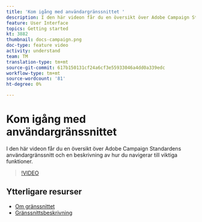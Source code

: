 ```yaml
---
title: 'Kom igång med användargränssnittet '
description: I den här videon får du en översikt över Adobe Campaign Standardens användargränssnitt och de viktigaste funktionerna.
feature: User Interface
topics: Getting started
kt: 3882
thumbnail: docs-campaign.png
doc-type: feature video
activity: understand
team: TM
translation-type: tm+mt
source-git-commit: 617b150131cf24a6cf3e55933046a4dd0a339edc
workflow-type: tm+mt
source-wordcount: '81'
ht-degree: 0%

---
```



# Kom igång med användargränssnittet

I den här videon får du en översikt över Adobe Campaign Standardens användargränssnitt och en beskrivning av hur du navigerar till viktiga funktioner.

>[!VIDEO](https://video.tv.adobe.com/v/18469?quality=12)

## Ytterligare resurser

* [Om gränssnittet](https://docs.adobe.com/content/help/en/campaign-standard/using/getting-started/discovering-the-interface/about-the-interface.html)
* [Gränssnittsbeskrivning](https://docs.adobe.com/content/help/en/campaign-standard/using/getting-started/discovering-the-interface/interface-description.html)
